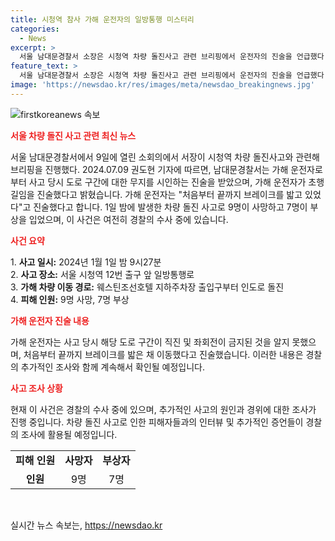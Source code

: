 ```yaml
---
title: 시청역 참사 가해 운전자의 일방통행 미스터리
categories:
  - News
excerpt: >
  서울 남대문경찰서 소장은 시청역 차량 돌진사고 관련 브리핑에서 운전자의 진술을 언급했다. 차모씨는 지자체 도로 규정을 모르는 것이라고 주장하며 자신의 정상 주행을 주장했고, 경찰은 이를 초행길이라고 밝혔다. 그는 계속 브레이크를 밟고 있었다고 주장했으며, 사건은 호텔 지하주차장 출입구에서 시작되어 보행자와 차량에 충돌하며 시청역에서 종료되었다. 이 사고로 9명이 사망하고 7명이 부상을 입었다.
feature_text: >
  서울 남대문경찰서 소장은 시청역 차량 돌진사고 관련 브리핑에서 운전자의 진술을 언급했다. 차모씨는 지자체 도로 규정을 모르는 것이라고 주장하며 자신의 정상 주행을 주장했고, 경찰은 이를 초행길이라고 밝혔다. 그는 계속 브레이크를 밟고 있었다고 주장했으며, 사건은 호텔 지하주차장 출입구에서 시작되어 보행자와 차량에 충돌하며 시청역에서 종료되었다. 이 사고로 9명이 사망하고 7명이 부상을 입었다.
image: 'https://newsdao.kr/res/images/meta/newsdao_breakingnews.jpg'
---
```


<p><img src="https://newsdao.kr/res/images/meta/newsdao_breakingnews.jpg" alt="firstkoreanews 속보" /></p>

<p><b><span style="color: #ee2323;">서울 차량 돌진 사고 관련 최신 뉴스</span></b></p>

<p data-ke-size="size16">서울 남대문경찰서에서 9일에 열린 소회의에서 서장이 시청역 차량 돌진사고와 관련해 브리핑을 진행했다. 2024.07.09 권도현 기자에 따르면, 남대문경찰서는 가해 운전자로부터 사고 당시 도로 구간에 대한 무지를 시인하는 진술을 받았으며, 가해 운전자가 초행길임을 진술했다고 밝혔습니다. 가해 운전자는 "처음부터 끝까지 브레이크를 밟고 있었다"고 진술했다고 합니다. 1일 밤에 발생한 차량 돌진 사고로 9명이 사망하고 7명이 부상을 입었으며, 이 사건은 여전히 경찰의 수사 중에 있습니다.</p>

<p><b><span style="color: #ee2323;">사건 요약</span></b></p>

<p data-ke-size="size16">1. <b>사고 일시:</b> 2024년 1월 1일 밤 9시27분<br>
2. <b>사고 장소:</b> 서울 시청역 12번 출구 앞 일방통행로<br>
3. <b>가해 차량 이동 경로:</b> 웨스틴조선호텔 지하주차장 출입구부터 인도로 돌진<br>
4. <b>피해 인원:</b> 9명 사망, 7명 부상</p>

<p><b><span style="color: #ee2323;">가해 운전자 진술 내용</span></b></p>

<p data-ke-size="size16">가해 운전자는 사고 당시 해당 도로 구간이 직진 및 좌회전이 금지된 것을 알지 못했으며, 처음부터 끝까지 브레이크를 밟은 채 이동했다고 진술했습니다. 이러한 내용은 경찰의 추가적인 조사와 함께 계속해서 확인될 예정입니다.</p>

<p><b><span style="color: #ee2323;">사고 조사 상황</span></b></p>

<p data-ke-size="size16">현재 이 사건은 경찰의 수사 중에 있으며, 추가적인 사고의 원인과 경위에 대한 조사가 진행 중입니다. 차량 돌진 사고로 인한 피해자들과의 인터뷰 및 추가적인 증언들이 경찰의 조사에 활용될 예정입니다.</p>

<table>
<tbody>
<tr>
<td style="text-align: center; height: 17px;"><b>피해 인원</b></td>
<td style="text-align: center; height: 17px;"><b>사망자</b></td>
<td style="text-align: center; height: 17px;"><b>부상자</b></td>
</tr>
<tr>
<td style="text-align: center; height: 17px;"><b>인원</b></td>
<td style="text-align: center; height: 17px;">9명</td>
<td style="text-align: center; height: 17px;">7명</td>
</tr>
</tbody>
</table>

<p data-ke-size="size16">&nbsp;</p>
실시간 뉴스 속보는, <a href="https://newsdao.kr" rel="dofollow">https://newsdao.kr</a>



